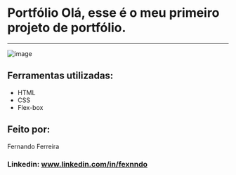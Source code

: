 # Portfólio Olá, esse é o meu primeiro projeto de portfólio.
---
![image](https://user-images.githubusercontent.com/77756047/211304452-220fedf0-f91b-490f-8a65-a60ce860bc5c.png)

## Ferramentas utilizadas:

* HTML
* CSS
* Flex-box

## Feito por:
Fernando Ferreira

### Linkedin: www.linkedin.com/in/fexnndo
